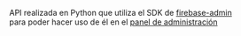 API realizada en Python que utiliza el SDK de [firebase-admin](https://firebase.google.com/docs/admin/setup)  
para poder hacer uso de él en el [panel de administración](https://github.com/Danny-06/task-manager-administrator-app)
